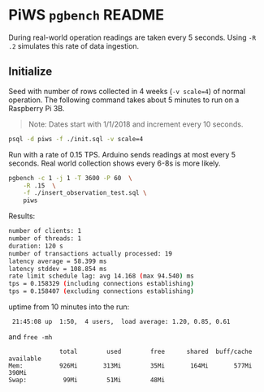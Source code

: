 # PiWS `pgbench` README

During real-world operation readings are taken every 5 seconds.
Using `-R .2` simulates this rate of data ingestion.

## Initialize

Seed with number of rows collected in 4 weeks (`-v scale=4`) of normal operation.
The following command takes about 5 minutes to run on a Raspberry Pi 3B.

> Note:  Dates start with 1/1/2018 and increment every 10 seconds.

```bash
psql -d piws -f ./init.sql -v scale=4
```

Run with a rate of 0.15 TPS.  Arduino sends readings at most every 5 seconds.  Real world collection shows every 6-8s is more likely.

```bash
pgbench -c 1 -j 1 -T 3600 -P 60  \
    -R .15  \
    -f ./insert_observation_test.sql \
    piws
```

Results:

```bash
number of clients: 1
number of threads: 1
duration: 120 s
number of transactions actually processed: 19
latency average = 58.399 ms
latency stddev = 108.854 ms
rate limit schedule lag: avg 14.168 (max 94.540) ms
tps = 0.158329 (including connections establishing)
tps = 0.158407 (excluding connections establishing)
```

uptime from 10 minutes into the run:

     21:45:08 up  1:50,  4 users,  load average: 1.20, 0.85, 0.61

and  `free -mh`

	              total        used        free      shared  buff/cache   available
	Mem:          926Mi       313Mi        35Mi       164Mi       577Mi       390Mi
	Swap:          99Mi        51Mi        48Mi



